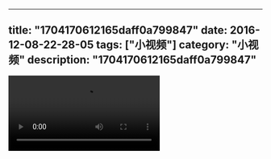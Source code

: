
---
title: "1704170612165daff0a799847"
date: 2016-12-08-22-28-05
tags: ["小视频"]
category: "小视频"
description: "1704170612165daff0a799847"
---
<video src="http://ohtsqip0g.bkt.clouddn.com/1704170612165daff0a799847.mp4" controls="controls"></video>
